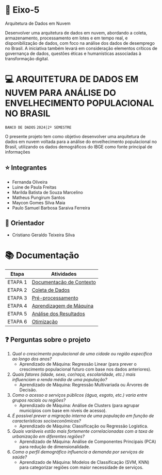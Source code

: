 # 📝 Eixo-5
Arquitetura de Dados em Nuvem

Desenvolver uma arquitetura de dados em nuvem, abordando a coleta, armazenamento, processamento em lotes e em tempo real, e disponibilização de dados, com foco na análise dos dados de desemprego no Brasil. A iniciativa também levará em consideração elementos críticos de governança de dados, questões éticas e humanísticas associadas à transformação digital.

# 💻 ARQUITETURA DE DADOS EM NUVEM PARA ANÁLISE DO ENVELHECIMENTO POPULACIONAL NO BRASIL
`BANCO DE DADOS`
`2024|2º SEMESTRE`

O presente projeto tem como objetivo desenvolver uma arquitetura de dados em nuvem voltada para a análise do envelhecimento populacional no Brasil, utilizando os dados demográficos do IBGE como fonte principal de informações

## ⭐ Integrantes
* Fernanda Oliveira
* Luine de Paula Freitas
* Marilda Batista de Souza Marcelino
* Matheus Pungirum Santos
* Maycon Gomes Silva Maia
* Paulo Samuel Barbosa Saraiva Ferreira

## 📖 Orientador
* Cristiano Geraldo Teixeira Silva

# 📚  Documentação

| Etapa         | Atividades |
|  :----:   | ----------- |
| ETAPA 1        |[Documentação de Contexto](projeto/inicio_do_projeto.md) |
| ETAPA 2        |[Coleta de Dados](projeto/coleta_dados.md) |
| ETAPA 3        |[Pré-processamento](projeto/pre_processamento.md) |
| ETAPA 4        |[Aprendizagem de Máquina](projeto/aprendizado_maquina_rev.md)|
| ETAPA 5        |[Análise dos Resultados](projeto/analise_resultados.md) |
| ETAPA 6        |[Otimização](projeto/Otimizacao.md) |


## ❓ Perguntas sobre o projeto

1. *Qual o crescimento populacional de uma cidade ou região específica ao longo dos anos?*
   - Aprendizado de Máquina: Regressão Linear (para prever o crescimento populacional futuro com base nos dados anteriores).
2. *Quais fatores (idade, sexo, cor/raça, escolaridade, etc.) mais influenciam a renda média de uma população?*
   - Aprendizado de Máquina: Regressão Multivariada ou Árvores de Decisão.
3. *Como o acesso a serviços públicos (água, esgoto, etc.) varia entre grupos raciais ou regiões?*
   - Aprendizado de Máquina: Análise de Clusters (para agrupar municípios com base em níveis de acesso).
4. *É possível prever a migração interna de uma população em função de características socioeconômicas?*
   - Aprendizado de Máquina: Classificação ou Regressão Logística.
5. *Quais variáveis estão mais fortemente correlacionadas com a taxa de urbanização em diferentes regiões?*
   - Aprendizado de Máquina: Análise de Componentes Principais (PCA) para redução de dimensionalidade.
6. *Como o perfil demográfico influencia a demanda por serviços de saúde?*
   - Aprendizado de Máquina: Modelos de Classificação (SVM, KNN) para categorizar regiões com maior necessidade de serviços.
